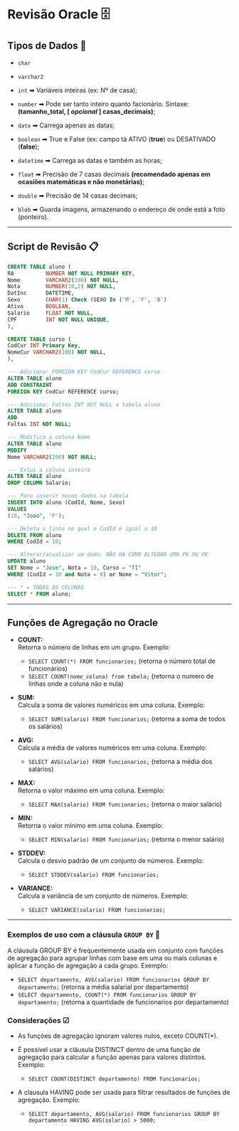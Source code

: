 # Revisão Oracle 🗄

## Tipos de Dados 🎲

  - ``char``
     
  - ``varchar2``
    
  - ``int`` ➡ Variáveis inteiras (ex: Nº de casa);
    
  - ``number`` ➡ Pode ser tanto inteiro quanto facionário. Sintaxe: **(tamanho_total, [ *opcional* ] casas_decimais)**;
    
  - ``date`` ➡ Carrega apenas as datas;
    
  - ``boolean`` ➡ True e False (ex: campo tá ATIVO (**true**) ou DESATIVADO (**false**);
    
  - ``datetime`` ➡ Carrega as datas e também as horas;
    
  - ``float`` ➡ Precisão de 7 casas decimais **(recomendado apenas em ocasiões matemáticas e não monetárias)**;
    
  - ``double`` ➡ Precisão de 14 casas decimais;

  - ``blob`` ➡ Guarda imagens, armazenando o endereço de onde está a foto (ponteiro).

---

## Script de Revisão 📋
```sql
CREATE TABLE aluno (
RA          NUMBER NOT NULL PRIMARY KEY,
Nome        VARCHAR2(100) NOT NULL,
Nota        NUMBER(10,2) NOT NULL,
DatInc      DATETIME,
Sexo        CHAR(1) Check (SEXO In ('M', 'F', 'B')
Ativo       BOOLEAN,
Salario     FLOAT NOT NULL,
CPF         INT NOT NULL UNIQUE,
),

CREATE TABLE curso (
CodCur INT Primary Key,
NomeCur VARCHAR2(100) NOT NULL,
),

--- Adiciona: FOREIGN KEY CodCur REFERENCE curso
ALTER TABLE aluno
ADD CONSTRAINT
FOREIGN KEY CodCur REFERENCE curso;

--- Adiciona: Faltas INT NOT NULL a tabela aluno
ALTER TABLE aluno
ADD
Faltas INT NOT NULL;

--- Modifica a coluna Nome
ALTER TABLE aluno
MODIFY
Nome VARCHAR2(200) NOT NULL;

--- Exlui a coluna inteira
ALTER TABLE aluno
DROP COLUMN Salario;

--- Para inserir novos dados na tabela
INSERT INTO aluno (CodId, Nome, Sexo)
VALUES
(10, "Joao", 'F');

--- Deleta a linha no qual o CodId é igual a 10
DELETE FROM aluno
WHERE CodId = 10;

--- Alterar/atualizar um dado. NÃO HÁ COMO ALTERAR UMA PK OU FK
UPDATE aluno
SET Nome = "Jose", Nota = 10, Curso = "TI"
WHERE (CodId = 10 and Nota = 0) or Nome = "Vitor";

--- * = TODAS AS COLUNAS
SELECT * FROM aluno;

```
---

## Funções de Agregação no Oracle 
   
 - **COUNT:**   
Retorna o número de linhas em um grupo. Exemplo:
    - ``SELECT COUNT(*) FROM funcionarios;`` (retorna o número total de funcionários)
    - ``SELECT COUNT(nome_coluna) from tabela;`` (retorna o numero de linhas onde a coluna não e nula)
      
  
  - **SUM:**  
Calcula a soma de valores numéricos em uma coluna. Exemplo:
    - ``SELECT SUM(salario) FROM funcionarios;`` (retorna a soma de todos os salários)
      
  
  - **AVG:**  
Calcula a média de valores numéricos em uma coluna. Exemplo:
    - ``SELECT AVG(salario) FROM funcionarios;`` (retorna a média dos salários)
      
  
  - **MAX:**  
Retorna o valor máximo em uma coluna. Exemplo:
    - ``SELECT MAX(salario) FROM funcionarios;`` (retorna o maior salário)
      
  
  - **MIN:**  
Retorna o valor mínimo em uma coluna. Exemplo:
    - ``SELECT MIN(salario) FROM funcionarios;`` (retorna o menor salário)
      
  
  - **STDDEV:**  
Calcula o desvio padrão de um conjunto de números. Exemplo:
    - ``SELECT STDDEV(salario) FROM funcionarios;``
      
  
  - **VARIANCE:**  
Calcula a variância de um conjunto de números. Exemplo:
    - ``SELECT VARIANCE(salario) FROM funcionarios;``
      
--- 

### Exemplos de uso com a cláusula ``GROUP BY`` 👥 

A cláusula GROUP BY é frequentemente usada em conjunto com funções de agregação para agrupar linhas com base em uma ou mais colunas e aplicar a função de agregação a cada grupo. Exemplo: 
  - ``SELECT departamento, AVG(salario) FROM funcionarios GROUP BY departamento;`` (retorna a média salarial por departamento)
  - ``SELECT departamento, COUNT(*) FROM funcionarios GROUP BY departamento;`` (retorna a quantidade de funcionarios por departamento)

### Considerações ☑
  - As funções de agregação ignoram valores nulos, exceto COUNT(*).

  - É possível usar a cláusula DISTINCT dentro de uma função de agregação para calcular a função apenas para valores distintos. Exemplo:
      - ``SELECT COUNT(DISTINCT departamento) FROM funcionarios;``
        
  - A clausula HAVING pode ser usada para filtrar resultados de funções de agregação. Exemplo:
      - ``SELECT departamento, AVG(salario) FROM funcionarios GROUP BY departamento HAVING AVG(salario) > 5000;``
